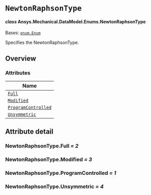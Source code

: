 # `NewtonRaphsonType`

<a id="ansys.mechanical.stubs.v242.Ansys.Mechanical.DataModel.Enums.NewtonRaphsonType"></a>

#### *class* Ansys.Mechanical.DataModel.Enums.NewtonRaphsonType

Bases: [`enum.Enum`](https://docs.python.org/3/library/enum.html#enum.Enum)

Specifies the NewtonRaphsonType.

<!-- !! processed by numpydoc !! -->

<a id="overview"></a>

## Overview

### Attributes

| Name |
| -------------------------------------------------------------------------------------------------------------------------------------- |
| [`Full`](#NewtonRaphsonType.Full) |
| [`Modified`](#NewtonRaphsonType.Modified) |
| [`ProgramControlled`](#NewtonRaphsonType.ProgramControlled) |
| [`Unsymmetric`](#NewtonRaphsonType.Unsymmetric) |

<a id="attribute-detail"></a>

## Attribute detail

<a id="NewtonRaphsonType.Full"></a>

### NewtonRaphsonType.Full *= 2*

<a id="NewtonRaphsonType.Modified"></a>

### NewtonRaphsonType.Modified *= 3*

<a id="NewtonRaphsonType.ProgramControlled"></a>

### NewtonRaphsonType.ProgramControlled *= 1*

<a id="NewtonRaphsonType.Unsymmetric"></a>

### NewtonRaphsonType.Unsymmetric *= 4*


